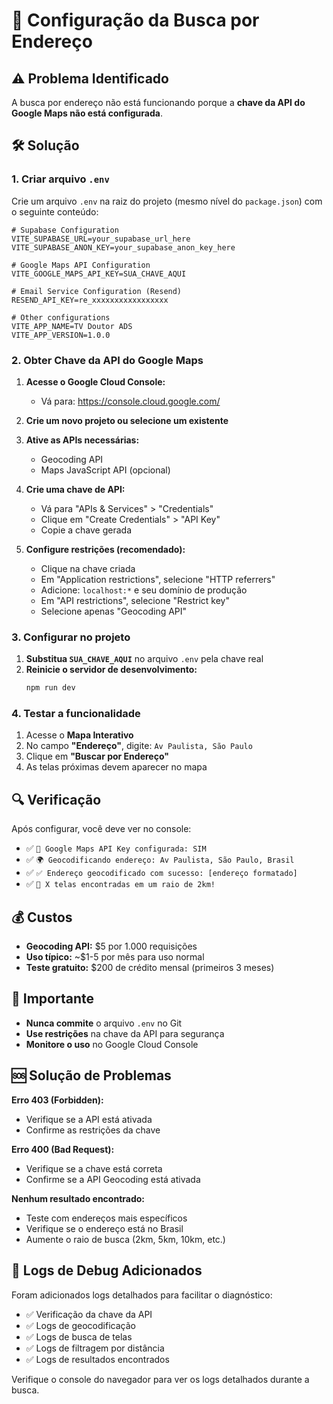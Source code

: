# 🔧 Configuração da Busca por Endereço

## ⚠️ Problema Identificado

A busca por endereço não está funcionando porque a **chave da API do Google Maps não está configurada**.

## 🛠️ Solução

### 1. Criar arquivo `.env`

Crie um arquivo `.env` na raiz do projeto (mesmo nível do `package.json`) com o seguinte conteúdo:

```env
# Supabase Configuration
VITE_SUPABASE_URL=your_supabase_url_here
VITE_SUPABASE_ANON_KEY=your_supabase_anon_key_here

# Google Maps API Configuration
VITE_GOOGLE_MAPS_API_KEY=SUA_CHAVE_AQUI

# Email Service Configuration (Resend)
RESEND_API_KEY=re_xxxxxxxxxxxxxxxxx

# Other configurations
VITE_APP_NAME=TV Doutor ADS
VITE_APP_VERSION=1.0.0
```

### 2. Obter Chave da API do Google Maps

1. **Acesse o Google Cloud Console:**
   - Vá para: https://console.cloud.google.com/

2. **Crie um novo projeto ou selecione um existente**

3. **Ative as APIs necessárias:**
   - Geocoding API
   - Maps JavaScript API (opcional)

4. **Crie uma chave de API:**
   - Vá para "APIs & Services" > "Credentials"
   - Clique em "Create Credentials" > "API Key"
   - Copie a chave gerada

5. **Configure restrições (recomendado):**
   - Clique na chave criada
   - Em "Application restrictions", selecione "HTTP referrers"
   - Adicione: `localhost:*` e seu domínio de produção
   - Em "API restrictions", selecione "Restrict key"
   - Selecione apenas "Geocoding API"

### 3. Configurar no projeto

1. **Substitua `SUA_CHAVE_AQUI`** no arquivo `.env` pela chave real
2. **Reinicie o servidor de desenvolvimento:**
   ```bash
   npm run dev
   ```

### 4. Testar a funcionalidade

1. Acesse o **Mapa Interativo**
2. No campo **"Endereço"**, digite: `Av Paulista, São Paulo`
3. Clique em **"Buscar por Endereço"**
4. As telas próximas devem aparecer no mapa

## 🔍 Verificação

Após configurar, você deve ver no console:
- ✅ `🔑 Google Maps API Key configurada: SIM`
- ✅ `🌍 Geocodificando endereço: Av Paulista, São Paulo, Brasil`
- ✅ `✅ Endereço geocodificado com sucesso: [endereço formatado]`
- ✅ `🎯 X telas encontradas em um raio de 2km!`

## 💰 Custos

- **Geocoding API:** $5 por 1.000 requisições
- **Uso típico:** ~$1-5 por mês para uso normal
- **Teste gratuito:** $200 de crédito mensal (primeiros 3 meses)

## 🚨 Importante

- **Nunca commite** o arquivo `.env` no Git
- **Use restrições** na chave da API para segurança
- **Monitore o uso** no Google Cloud Console

## 🆘 Solução de Problemas

**Erro 403 (Forbidden):**
- Verifique se a API está ativada
- Confirme as restrições da chave

**Erro 400 (Bad Request):**
- Verifique se a chave está correta
- Confirme se a API Geocoding está ativada

**Nenhum resultado encontrado:**
- Teste com endereços mais específicos
- Verifique se o endereço está no Brasil
- Aumente o raio de busca (2km, 5km, 10km, etc.)

## 📝 Logs de Debug Adicionados

Foram adicionados logs detalhados para facilitar o diagnóstico:

- ✅ Verificação da chave da API
- ✅ Logs de geocodificação
- ✅ Logs de busca de telas
- ✅ Logs de filtragem por distância
- ✅ Logs de resultados encontrados

Verifique o console do navegador para ver os logs detalhados durante a busca.
